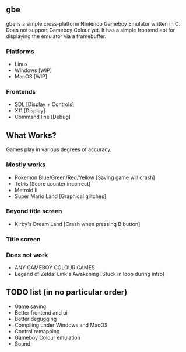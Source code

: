 ## gbe
gbe is a simple cross-platform Nintendo Gameboy Emulator written in C. Does not support Gameboy Colour yet.
It has a simple frontend api for displaying the emulator via a framebuffer.

### Platforms
* Linux
* Windows [WIP]
* MacOS [WIP]

### Frontends
* SDL [Display + Controls]
* X11 [Display]
* Command line [Debug]

## What Works?

Games play in various degrees of accuracy.

### Mostly works
* Pokemon Blue/Green/Red/Yellow [Saving game will crash]
* Tetris [Score counter incorrect]
* Metroid II
* Super Mario Land [Graphical glitches]

### Beyond title screen
* Kirby's Dream Land [Crash when pressing B button]

### Title screen

### Does not work
* ANY GAMEBOY COLOUR GAMES
* Legend of Zelda: Link's Awakening [Stuck in loop during intro]

## TODO list (in no particular order)
* Game saving
* Better frontend and ui
* Better degugging
* Compiling under Windows and MacOS
* Control remapping
* Gameboy Colour emulation
* Sound